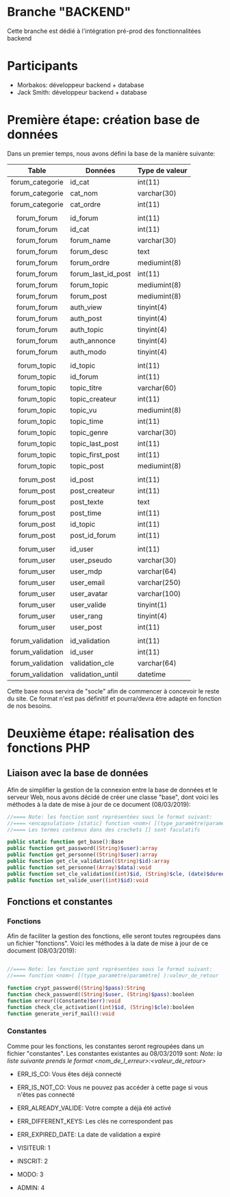 # Branche "BACKEND"
Cette branche est dédié à l'intégration pré-prod des fonctionnalitées backend

Participants
==================
  * Morbakos: développeur backend + database
  * Jack Smith: développeur backend + database
  
Première étape: création base de données
========================================
  Dans un premier temps, nous avons défini la base de la manière suivante:

   Table           | Données                    | Type de valeur   |
  :---------------:|----------------------------|------------------|
  forum_categorie  |id_cat                      |int(11)           |
  forum_categorie  |cat_nom                     |varchar(30)       |
  forum_categorie  |cat_ordre                   |int(11)           |
   | | |
  forum_forum      |id_forum                    |int(11)           | 
  forum_forum      |id_cat                      |int(11)           |
  forum_forum      |forum_name                  |varchar(30)       |
  forum_forum      |forum_desc                  |text              |
  forum_forum      |forum_ordre                 |mediumint(8)      |
  forum_forum      |forum_last_id_post          |int(11)           |
  forum_forum      |forum_topic                 |mediumint(8)      |
  forum_forum      |forum_post                  |mediumint(8)      |
  forum_forum      |auth_view                   |tinyint(4)        |
  forum_forum      |auth_post                   |tinyint(4)        |
  forum_forum      |auth_topic                  |tinyint(4)        |
  forum_forum      |auth_annonce                |tinyint(4)        |
  forum_forum      |auth_modo                   |tinyint(4)        |
   | | |
  forum_topic      |id_topic                    |int(11)           | 
  forum_topic      |id_forum                    |int(11)           |
  forum_topic      |topic_titre                 |varchar(60)       |
  forum_topic      |topic_createur              |int(11)           |
  forum_topic      |topic_vu                    |mediumint(8)      |
  forum_topic      |topic_time                  |int(11)           |
  forum_topic      |topic_genre                 |varchar(30)       |
  forum_topic      |topic_last_post             |int(11)           |
  forum_topic      |topic_first_post            |int(11)           |
  forum_topic      |topic_post                  |mediumint(8)      |
   | | |
  forum_post       |id_post                     |int(11)           | 
  forum_post       |post_createur               |int(11)           |
  forum_post       |post_texte                  |text              |
  forum_post       |post_time                   |int(11)           |
  forum_post       |id_topic                    |int(11)           |
  forum_post       |post_id_forum               |int(11)           |
   | | |
  forum_user       |id_user                     |int(11)           | 
  forum_user       |user_pseudo                 |varchar(30)       |
  forum_user       |user_mdp                    |varchar(64)       |
  forum_user       |user_email                  |varchar(250)      |
  forum_user       |user_avatar                 |varchar(100)      |
  forum_user       |user_valide                 |tinyint(1)        |
  forum_user       |user_rang                   |tinyint(4)        |
  forum_user       |user_post                   |int(11)           |
   | | |
  forum_validation |id_validation               |int(11)           | 
  forum_validation |id_user                     |int(11)           |
  forum_validation |validation_cle              |varchar(64)       |
  forum_validation |validation_until            |datetime          |

  Cette base nous servira de "socle" afin de commencer à concevoir le reste du site. Ce format n'est pas définitif et pourra/devra être adapté en fonction de nos besoins.

Deuxième étape: réalisation des fonctions PHP 
=============================================

  Liaison avec la base de données
  -------------------------------

   Afin de simplifier la gestion de la connexion entre la base de données et le serveur Web, nous avons décidé de créer une classe "base", dont voici les méthodes à la date de mise à jour de ce document (08/03/2019):

   ```php
   //==== Note: les fonction sont représentées sous le format suivant: 
   //==== <encapsulation> [static] function <nom>( [(type_paramètre)paramètre] ):valeur_de_retour
   //==== Les termes contenus dans des crochets [] sont faculatifs  

   public static function get_base():Base
   public function get_password((String)$user):array
   public function get_personne((String)$user):array
   public function get_cle_validation((String)$id):array
   public function set_personne((Array)$data):void
   public function set_cle_validation((int)$id, (String)$cle, (date)$duree):void
   public function set_valide_user((int)$id):void
   ```

  Fonctions et constantes
  -----------------------

  ### Fonctions
   Afin de faciliter la gestion des fonctions, elle seront toutes regroupées dans un fichier "fonctions". Voici les méthodes à la date de mise à jour de ce document (08/03/2019):
   ```php

   //==== Note: les fonction sont représentées sous le format suivant: 
   //==== function <nom>( [(type_paramètre)paramètre] ):valeur_de_retour

   function crypt_password((String)$pass):String
   function check_password((String)$user, (String)$pass):booléen
   function erreur((Constante)$err):void
   function check_cle_activation((int)$id, (String)$cle):booléen
   function generate_verif_mail():void
   ```

  ### Constantes
   Comme pour les fonctions, les constantes seront regroupées dans un fichier "constantes". Les constantes existantes au 08/03/2019 sont:
   *Note: la liste suivante prends le format <nom_de_l_erreur>:<valeur_de_retour>*

   * ERR_IS_CO: Vous êtes déjà connecté
   * ERR_IS_NOT_CO: Vous ne pouvez pas accéder à cette page si vous n'êtes pas connecté
   * ERR_ALREADY_VALIDE: Votre compte a déjà été activé
   * ERR_DIFFERENT_KEYS: Les clés ne correspondent pas
   * ERR_EXPIRED_DATE: La date de validation a expiré

   * VISITEUR: 1
   * INSCRIT: 2
   * MODO: 3
   * ADMIN: 4